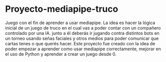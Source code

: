 # Proyecto-mediapipe-truco
Juego con el fin de aprender a usar mediapipe.
La idea es hacer la lógica inicial de un juego de truco en el cual vas a poder contar con un compañero controlado por una IA. junto a él deberás ir jugando contra distintos bots en un torneo usando señas faciales y otros medios para poder comunicar que cartas tenes o que querés hacer.
Este proyecto fue creado con la idea de poder empezar a aprender como usar mediapipe correctamente, mejorar en el uso de Python y aprender a crear un juego desde 0.
